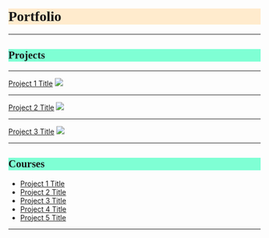 <h1 style="background-color:BlanchedAlmond;font-family:Candara;">Portfolio</h1>

---
<h2 style="background-color:Aquamarine;font-family:Candara;">Projects</h2>

---

[Project 1 Title](/Code)
<img src="images/dummy_thumbnail.jpg?raw=true"/>

---

[Project 2 Title](/pdf/sample_presentation.pdf)
<img src="images/dummy_thumbnail.jpg?raw=true"/>

---

[Project 3 Title](http://example.com/)
<img src="images/dummy_thumbnail.jpg?raw=true"/>

---

<h2 style="background-color:Aquamarine;font-family:Candara;">Courses</h2>

- [Project 1 Title](http://example.com/)
- [Project 2 Title](http://example.com/)
- [Project 3 Title](http://example.com/)
- [Project 4 Title](http://example.com/)
- [Project 5 Title](http://example.com/)

---
